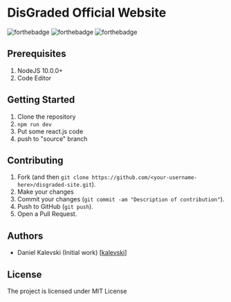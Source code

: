 # DisGraded Official Website

![forthebadge](https://forthebadge.com/images/badges/made-with-javascript.svg)
![forthebadge](https://forthebadge.com/images/badges/fo-real.svg)
![forthebadge](https://forthebadge.com/images/badges/powered-by-responsibility.svg)

## Prerequisites
1. NodeJS 10.0.0+
2. Code Editor

## Getting Started
1. Clone the repository
2. `npm run dev`
3. Put some react.js code
4. push to "source" branch

## Contributing
1. Fork (and then `git clone https://github.com/<your-username-here>/disgraded-site.git`).
2. Make your changes
3. Commit your changes (`git commit -am "Description of contribution"`).
4. Push to GitHub (`git push`).
5. Open a Pull Request.

## Authors
 - Daniel Kalevski (Initial work) [[kalevski](https://github.com/kalevski)]

## License
The project is licensed under MIT License
